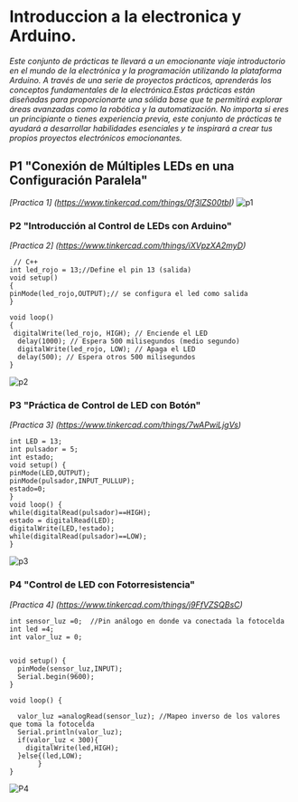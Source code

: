 # Introduccion a la electronica y Arduino.

*Este conjunto de prácticas te llevará a un emocionante viaje introductorio en el mundo de la electrónica y la programación utilizando la plataforma Arduino. A través de una serie de proyectos prácticos, aprenderás los conceptos fundamentales de la electrónica.Estas prácticas están diseñadas para proporcionarte una sólida base que te permitirá explorar áreas avanzadas como la robótica y la automatización. No importa si eres un principiante o tienes experiencia previa, este conjunto de prácticas te ayudará a desarrollar habilidades esenciales y te inspirará a crear tus propios proyectos electrónicos emocionantes.*

## P1 "Conexión de Múltiples LEDs en una Configuración Paralela"

*[Practica 1] (https://www.tinkercad.com/things/0f3lZS00tbI)*
![p1](https://github.com/Andrey-PL-2000/Introduccion-Electronica-Y-Arduino./assets/117885708/922f1d1b-7c51-4fc2-9087-0672257ed194)

### P2 "Introducción al Control de LEDs con Arduino"

*[Practica 2] (https://www.tinkercad.com/things/iXVpzXA2myD)*


```
 // C++
int led_rojo = 13;//Define el pin 13 (salida)
void setup()
{
pinMode(led_rojo,OUTPUT);// se configura el led como salida
}

void loop()
{
 digitalWrite(led_rojo, HIGH); // Enciende el LED
  delay(1000); // Espera 500 milisegundos (medio segundo)
  digitalWrite(led_rojo, LOW); // Apaga el LED
  delay(500); // Espera otros 500 milisegundos
} 
```
![p2](https://github.com/Andrey-PL-2000/Introduccion-Electronica-Y-Arduino./assets/117885708/395c3924-f9db-4407-b13c-d952b90c82ac)

### P3 "Práctica de Control de LED con Botón"

*[Practica 3] (https://www.tinkercad.com/things/7wAPwiLjgVs)*

```
int LED = 13;
int pulsador = 5; 
int estado;
void setup() {
pinMode(LED,OUTPUT);
pinMode(pulsador,INPUT_PULLUP);
estado=0;
}
void loop() {
while(digitalRead(pulsador)==HIGH);
estado = digitalRead(LED);
digitalWrite(LED,!estado);
while(digitalRead(pulsador)==LOW);
}
```
![p3](https://github.com/Andrey-PL-2000/Introduccion-Electronica-Y-Arduino./assets/117885708/bc87b677-35cc-440d-9f8b-accce234203d)

### P4 "Control de LED con Fotorresistencia"

*[Practica 4] (https://www.tinkercad.com/things/j9FfVZSQBsC)*

```
int sensor_luz =0;  //Pin análogo en donde va conectada la fotocelda
int led =4;
int valor_luz = 0;  


void setup() {  
  pinMode(sensor_luz,INPUT); 
  Serial.begin(9600);
}

void loop() {
    
  valor_luz =analogRead(sensor_luz); //Mapeo inverso de los valores que toma la fotocelda
  Serial.println(valor_luz);
  if(valor_luz < 300){
    digitalWrite(led,HIGH);
  }else{(led,LOW);
       }
}
```

![P4](https://github.com/Andrey-PL-2000/Introduccion-Electronica-Y-Arduino./assets/117885708/caf2b609-6267-40e8-936f-c9f7aabbb9f3)


